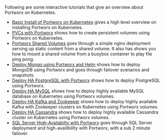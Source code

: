 Following are some interactive tutorials that give an overview about Portworx on Kubernetes.

* [Basic Install of Portworx on Kubernetes](https://www.katacoda.com/portworx/scenarios/deploy-px-k8s) gives a high level overview on installing Portworx on Kubernetes.
* [PVCs with Portworx](https://www.katacoda.com/portworx/scenarios/px-k8s-vol-basic) shows how to create persistent volumes using Portworx on Kubernetes.
* [Portworx Shared Volumes](https://www.katacoda.com/portworx/scenarios/px-k8s-vol-shared) goes through a simple nginx deployment serving up static content from a shared volume. It also has shows you how to mount a shared volume from a busybox container to play file ping pong.
* [Deploy Mongo using Portworx and Helm](https://www.katacoda.com/portworx/scenarios/px-helm-mongo) shows how to deploy MongoDB using Portworx and goes through failover scenarios and snapshots.
* [Deploy HA PostgreSQL with Portworx](https://www.katacoda.com/portworx/scenarios/px-k8s-postgres-all-in-one) shows how to deploy PostgreSQL using Portworx.
* [Deploy HA MySQL](https://www.katacoda.com/portworx/scenarios/px-mysql) shows how to deploy highly available MySQL database on Kubernetes using Portworx volumes.
* [Deploy HA Kafka and Zookeeper](https://www.katacoda.com/portworx/scenarios/px-kafka) shows how to deploy highly available Kafka with Zookeeper clusters on Kubernetes using Portworx volumes.
* [Deploy HA Cassandra](https://www.katacoda.com/portworx/scenarios/px-cassandra) shows how to deploy highly available Cassandra cluster on Kubernetes using Portworx volumes.
* [SQL Server High-Availabilty with Portworx](https://www.katacoda.com/portworx/scenarios/px-k8s-sql-ha) goes through SQL Server deployment and high-availibility with Portworx, with a sub 2 minute failover.
